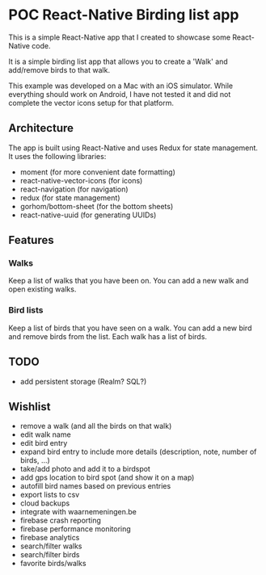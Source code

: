 # POC React-Native Birding list app

This is a simple React-Native app that I created to showcase some React-Native code. 

It is a simple birding list app that allows you to create a 'Walk' and add/remove birds to that walk.

This example was developed on a Mac with an iOS simulator. 
While everything should work on Android, I have not tested it and did not complete the vector icons setup for that platform. 

## Architecture

The app is built using React-Native and uses Redux for state management. It uses the following libraries:
- moment (for more convenient date formatting)
- react-native-vector-icons (for icons)
- react-navigation (for navigation)
- redux (for state management)
- gorhom/bottom-sheet (for the bottom sheets)
- react-native-uuid (for generating UUIDs)


## Features

### Walks

Keep a list of walks that you have been on. You can add a new walk and open existing walks.

### Bird lists

Keep a list of birds that you have seen on a walk. You can add a new bird and remove birds from the list.
Each walk has a list of birds.

## TODO

- add persistent storage (Realm? SQL?)

## Wishlist

- remove a walk (and all the birds on that walk)
- edit walk name
- edit bird entry
- expand bird entry to include more details (description, note, number of birds, ...)
- take/add photo and add it to a birdspot
- add gps location to bird spot (and show it on a map)
- autofill bird names based on previous entries
- export lists to csv
- cloud backups 
- integrate with waarnemeningen.be
- firebase crash reporting
- firebase performance monitoring
- firebase analytics
- search/filter walks
- search/filter birds
- favorite birds/walks

